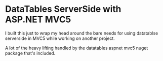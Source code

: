 # DataTables ServerSide with ASP.NET MVC5

I built this just to wrap my head around the bare needs for using datatablse serverside in MVC5 while working on another project.

A lot of the heavy lifting handled by the datatables aspnet mvc5 nuget package that's included.
